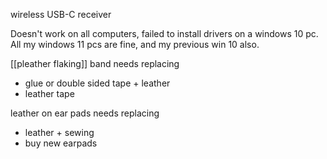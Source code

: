 
wireless
USB-C receiver

Doesn't work on all computers, failed to install drivers on a windows 10 pc.
All my windows 11 pcs are fine, and my previous win 10 also.

[[pleather flaking]]
band needs replacing
- glue or double sided tape + leather
- leather tape

leather on ear pads needs replacing
- leather + sewing
- buy new earpads